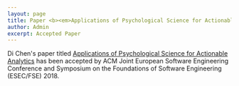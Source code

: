 ```yaml
---
layout: page
title: Paper <b><em>Applications of Psychological Science for Actionable Analytics</em></b> accepted by FSE'18
author: Admin
excerpt: Accepted Paper
---
```


Di Chen's paper titled [Applications of Psychological Science for Actionable Analytics](https://arxiv.org/abs/1803.05067) has been accepted by ACM Joint European Software Engineering Conference and Symposium on the Foundations of Software Engineering (ESEC/FSE) 2018.
